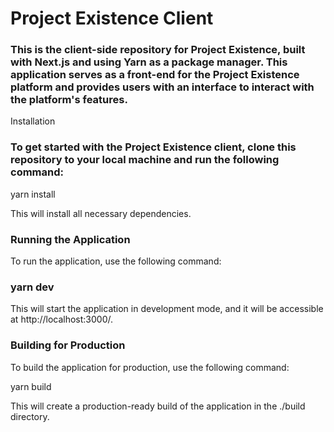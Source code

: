 # Project Existence Client

### This is the client-side repository for Project Existence, built with Next.js and using Yarn as a package manager. This application serves as a front-end for the Project Existence platform and provides users with an interface to interact with the platform's features.

Installation

### To get started with the Project Existence client, clone this repository to your local machine and run the following command:

yarn install

This will install all necessary dependencies.

### Running the Application

To run the application, use the following command:

### yarn dev

This will start the application in development mode, and it will be accessible at http://localhost:3000/.

### Building for Production

To build the application for production, use the following command:

yarn build

This will create a production-ready build of the application in the ./build directory.
